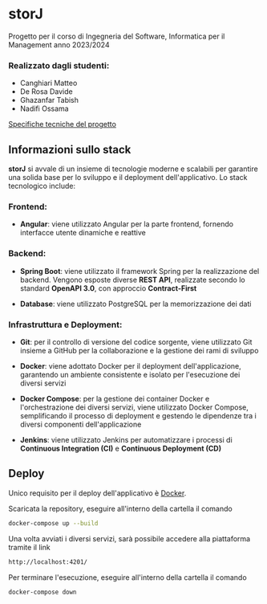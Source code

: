 # storJ
Progetto per il corso di Ingegneria del Software, Informatica per il Management anno 2023/2024

### Realizzato dagli studenti:
- Canghiari Matteo
- De Rosa Davide
- Ghazanfar Tabish
- Nadifi Ossama

[Specifiche tecniche del progetto](https://docs.google.com/document/d/e/2PACX-1vQT60002z4ymBNlmkg-5S2xZ4z1RUGPX2GqMxegJK7sw6_dsQEfgzr_lN7A0EqXwLioOlCCS_aSB3rO/pub)

## Informazioni sullo stack
**storJ** si avvale di un insieme di tecnologie moderne e scalabili per garantire una solida base per lo sviluppo e il deployment dell'applicativo. Lo stack tecnologico include:

### Frontend:

- **Angular**: viene utilizzato Angular per la parte frontend, fornendo interfacce utente dinamiche e reattive 

### Backend:

- **Spring Boot**: viene utilizzato il framework Spring per la realizzazione del backend. Vengono esposte diverse __REST API__, realizzate secondo lo standard __OpenAPI 3.0__, con approccio __Contract-First__

- **Database**: viene utilizzato PostgreSQL per la memorizzazione dei dati

### Infrastruttura e Deployment:

- **Git**: per il controllo di versione del codice sorgente, viene utilizzato Git insieme a GitHub per la collaborazione e la gestione dei rami di sviluppo

- **Docker**: viene adottato Docker per il deployment dell'applicazione, garantendo un ambiente consistente e isolato per l'esecuzione dei diversi servizi

- **Docker Compose**: per la gestione dei container Docker e l'orchestrazione dei diversi servizi, viene utilizzato Docker Compose, semplificando il processo di deployment e gestendo le dipendenze tra i diversi componenti dell'applicazione

- **Jenkins**: viene utilizzato Jenkins per automatizzare i processi di **Continuous Integration (CI)** e **Continuous Deployment (CD)**

## Deploy
Unico requisito per il deploy dell'applicativo è [Docker](https://www.docker.com/get-started/).

Scaricata la repository, eseguire all'interno della cartella il comando
```bash
docker-compose up --build
```

Una volta avviati i diversi servizi, sarà possibile accedere alla piattaforma tramite il link
```bash
http://localhost:4201/
```

Per terminare l'esecuzione, eseguire all'interno della cartella il comando
```bash
docker-compose down
```